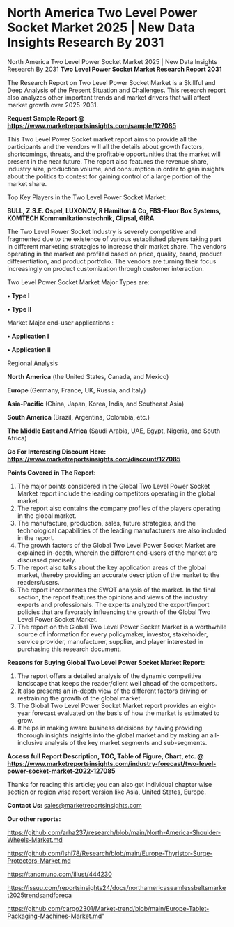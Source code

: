 # North America Two Level Power Socket Market 2025 | New Data Insights Research By 2031
North America Two Level Power Socket Market 2025 | New Data Insights Research By 2031
<strong>Two Level Power Socket Market Research Report 2031</strong>

The Research Report on Two Level Power Socket Market is a Skillful and Deep Analysis of the Present Situation and Challenges. This research report also analyzes other important trends and market drivers that will affect market growth over 2025-2031.

<strong>Request Sample Report @ <a href=https://www.marketreportsinsights.com/sample/127085>https://www.marketreportsinsights.com/sample/127085</a></strong>

This Two Level Power Socket market report aims to provide all the participants and the vendors will all the details about growth factors, shortcomings, threats, and the profitable opportunities that the market will present in the near future. The report also features the revenue share, industry size, production volume, and consumption in order to gain insights about the politics to contest for gaining control of a large portion of the market share.

Top Key Players in the Two Level Power Socket Market:

<strong>BULL, Z.S.E. Ospel, LUXONOV, R Hamilton & Co, FBS-Floor Box Systems, KOMTECH Kommunikationstechnik, Clipsal, GIRA</strong>

The Two Level Power Socket Industry is severely competitive and fragmented due to the existence of various established players taking part in different marketing strategies to increase their market share. The vendors operating in the market are profiled based on price, quality, brand, product differentiation, and product portfolio. The vendors are turning their focus increasingly on product customization through customer interaction.

Two Level Power Socket Market Major Types are:

<strong>• Type I

• Type II</strong>

Market Major end-user applications :

<strong>• Application I

• Application II</strong>

Regional Analysis

</u><strong><b>North America</b></strong> (the United States, Canada, and Mexico)

<strong><b>Europe </b></strong>(Germany, France, UK, Russia, and Italy)

<strong><b>Asia-Pacific</b></strong> (China, Japan, Korea, India, and Southeast Asia)

<strong><b>South America</b></strong> (Brazil, Argentina, Colombia, etc.)

<strong><b>The Middle East and Africa</b></strong> (Saudi Arabia, UAE, Egypt, Nigeria, and South Africa)

<strong>Go For Interesting Discount Here: <a href=https://www.marketreportsinsights.com/discount/127085>https://www.marketreportsinsights.com/discount/127085</a></strong>

<strong>Points Covered in The Report:</strong>
<ol>
  <li>The major points considered in the Global Two Level Power Socket Market report include the leading competitors operating in the global market.</li>
  <li>The report also contains the company profiles of the players operating in the global market.</li>
  <li>The manufacture, production, sales, future strategies, and the technological capabilities of the leading manufacturers are also included in the report.</li>
  <li>The growth factors of the Global Two Level Power Socket Market are explained in-depth, wherein the different end-users of the market are discussed precisely.</li>
  <li>The report also talks about the key application areas of the global market, thereby providing an accurate description of the market to the readers/users.</li>
  <li>The report incorporates the SWOT analysis of the market. In the final section, the report features the opinions and views of the industry experts and professionals. The experts analyzed the export/import policies that are favorably influencing the growth of the Global Two Level Power Socket Market.</li>
  <li>The report on the Global Two Level Power Socket Market is a worthwhile source of information for every policymaker, investor, stakeholder, service provider, manufacturer, supplier, and player interested in purchasing this research document.</li>
</ol>
<strong>Reasons for Buying Global Two Level Power Socket Market Report:</strong>

<ol>
  <li>The report offers a detailed analysis of the dynamic competitive landscape that keeps the reader/client well ahead of the competitors.</li>
  <li>It also presents an in-depth view of the different factors driving or restraining the growth of the global market.</li>
  <li>The Global Two Level Power Socket Market report provides an eight-year forecast evaluated on the basis of how the market is estimated to grow.</li>
  <li>It helps in making aware business decisions by having providing thorough insights insights into the global market and by making an all-inclusive analysis of the key market segments and sub-segments.</li>
</ol>
<strong>Access full Report Description, TOC, Table of Figure, Chart, etc. @ <a href=https://www.marketreportsinsights.com/industry-forecast/two-level-power-socket-market-2022-127085>https://www.marketreportsinsights.com/industry-forecast/two-level-power-socket-market-2022-127085</a></strong>


Thanks for reading this article; you can also get individual chapter wise section or region wise report version like Asia, United States, Europe.

<strong>Contact Us:</strong>
sales@marketreportsinsights.com

<strong>Our other reports:</strong>

<a href=https://github.com/arha237/research/blob/main/North-America-Shoulder-Wheels-Market.md>https://github.com/arha237/research/blob/main/North-America-Shoulder-Wheels-Market.md</a>

<a href=https://github.com/Ishi78/Research/blob/main/Europe-Thyristor-Surge-Protectors-Market.md>https://github.com/Ishi78/Research/blob/main/Europe-Thyristor-Surge-Protectors-Market.md</a>

<a href=https://tanomuno.com/illust/444230>https://tanomuno.com/illust/444230</a>

<a href=https://issuu.com/reportsinsights24/docs/northamericaseamlessbeltsmarket2025trendsandforeca>https://issuu.com/reportsinsights24/docs/northamericaseamlessbeltsmarket2025trendsandforeca</a>

<a href=https://github.com/cargo2301/Market-trend/blob/main/Europe-Tablet-Packaging-Machines-Market.md>https://github.com/cargo2301/Market-trend/blob/main/Europe-Tablet-Packaging-Machines-Market.md</a>"
